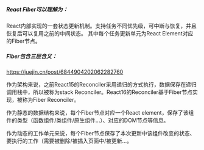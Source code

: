 ##### React Fiber可以理解为：
React内部实现的一套状态更新机制。支持任务不同优先级，可中断与恢复，并且恢复后可以复用之前的中间状态。
其中每个任务更新单元为React Element对应的Fiber节点。


##### Fiber包含三层含义：
https://juejin.cn/post/6844904202062282760

作为架构来说，之前React15的Reconciler采用递归的方式执行，数据保存在递归调用栈中，所以被称为stack Reconciler。React16的Reconciler基于Fiber节点实现，被称为Fiber Reconciler。

作为静态的数据结构来说，每个Fiber节点对应一个React element，保存了该组件的类型（函数组件/类组件/原生组件...）、对应的DOM节点等信息。

作为动态的工作单元来说，每个Fiber节点保存了本次更新中该组件改变的状态、要执行的工作（需要被删除/被插入页面中/被更新...。
